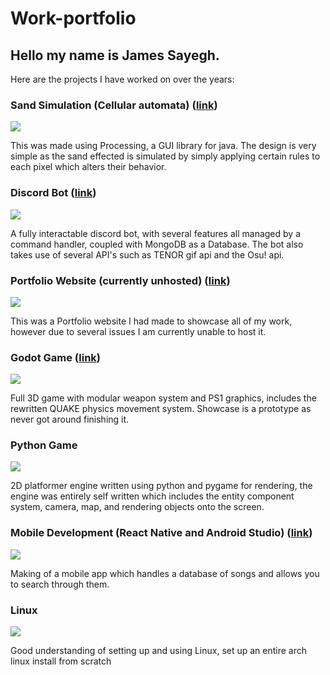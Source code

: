 # Work-portfolio
## Hello my name is James Sayegh.

Here are the projects I have worked on over the years:

### Sand Simulation (Cellular automata) ([link](https://github.com/Persona036/SandSimulation))
![](https://cdn.discordapp.com/attachments/816961724783525899/1001874725372448798/ezgif-5-ee048d81ac.gif)

This was made using Processing, a GUI library for java.
The design is very simple as the sand effected is simulated by simply applying certain rules to each pixel which alters their behavior.


### Discord Bot ([link](https://github.com/Persona036/Void-lotus))
![](https://cdn.discordapp.com/attachments/816961724783525899/1001878807336198254/unknown.png)

A fully interactable discord bot, with several features all managed by a command handler, coupled with MongoDB as a Database. The bot also takes use of several API's such as TENOR gif api and the Osu! api.

### Portfolio Website (currently unhosted) ([link](https://github.com/Persona036/persona036.github.io))
![](https://cdn.discordapp.com/attachments/816961724783525899/1001880548978982964/unknown.png)

This was a Portfolio website I had made to showcase all of my work, however due to several issues I am currently unable to host it.

### Godot Game ([link](https://github.com/Persona036/Godot-Quake-wallrun-prototype))
![](https://cdn.discordapp.com/attachments/816961724783525899/1001883240094769193/ezgif.com-gif-maker.gif)

Full 3D game with modular weapon system and PS1 graphics, includes the rewritten QUAKE physics movement system. Showcase is a prototype as never got around finishing it.

### Python Game 
![](https://cdn.discordapp.com/attachments/816961724783525899/1001884192315027587/ezgif.com-gif-maker_1.gif)

2D platformer engine written using python and pygame for rendering, the engine was entirely self written which includes the entity component system, camera, map, and rendering objects onto the screen.

### Mobile Development (React Native and Android Studio) ([link](https://github.com/Persona036/drinkandsing))
![](https://cdn.discordapp.com/attachments/816961724783525899/1001886241924591646/Screenshot_20220727-191744_Drink_and_Sing.jpg)

Making of a mobile app which handles a database of songs and allows you to search through them.

### Linux
![](https://cdn.discordapp.com/attachments/751179904954925066/952216533659185234/2022-02-19_16-22.png)

Good understanding of setting up and using Linux, set up an entire arch linux install from scratch
